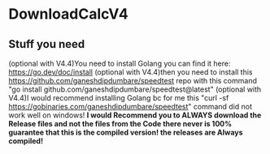 # DownloadCalcV4
## Stuff you need
(optional with V4.4)You need to install Golang you can find it here: https://go.dev/doc/install
(optional with V4.4)then you need to install this https://github.com/ganeshdipdumbare/speedtest repo with this command "go install github.com/ganeshdipdumbare/speedtest@latest"
(optional with V4.4)I would recommend installing Golang bc for me this "curl -sf https://gobinaries.com/ganeshdipdumbare/speedtest" command did not work well on windows!
**I would Recommend you to ALWAYS download the Release files and not the files from the Code there never is 100% guarantee that this is the compiled version! the releases are Always compiled!**
